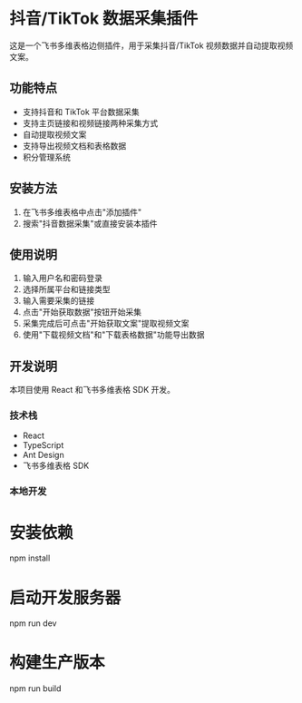 # 抖音/TikTok 数据采集插件

这是一个飞书多维表格边侧插件，用于采集抖音/TikTok 视频数据并自动提取视频文案。

## 功能特点

- 支持抖音和 TikTok 平台数据采集
- 支持主页链接和视频链接两种采集方式
- 自动提取视频文案
- 支持导出视频文档和表格数据
- 积分管理系统

## 安装方法

1. 在飞书多维表格中点击"添加插件"
2. 搜索"抖音数据采集"或直接安装本插件

## 使用说明

1. 输入用户名和密码登录
2. 选择所属平台和链接类型
3. 输入需要采集的链接
4. 点击"开始获取数据"按钮开始采集
5. 采集完成后可点击"开始获取文案"提取视频文案
6. 使用"下载视频文档"和"下载表格数据"功能导出数据

## 开发说明

本项目使用 React 和飞书多维表格 SDK 开发。

### 技术栈

- React
- TypeScript
- Ant Design
- 飞书多维表格 SDK

### 本地开发

# 安装依赖
npm install

# 启动开发服务器
npm run dev

# 构建生产版本
npm run build
